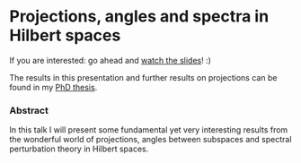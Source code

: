 # Projections, angles and spectra in Hilbert spaces

If you are interested: go ahead and [watch the slides](http://andrenarchy.github.io/talk-2013-01-projections)! :)

The results in this presentation and further results on projections can be found in my [PhD thesis](https://github.com/andrenarchy/phdthesis).

### Abstract
In this talk I will present some fundamental yet very interesting results from the wonderful world of projections, angles between subspaces and spectral perturbation theory in Hilbert spaces.


